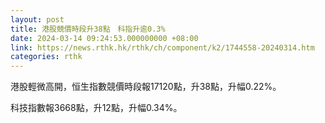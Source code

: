 ```yaml
---
layout: post
title: 港股競價時段升38點　科指升逾0.3%
date: 2024-03-14 09:24:53.000000000 +08:00
link: https://news.rthk.hk/rthk/ch/component/k2/1744558-20240314.htm
categories: rthk
---
```


港股輕微高開，恒生指數競價時段報17120點，升38點，升幅0.22%。

科技指數報3668點，升12點，升幅0.34%。
